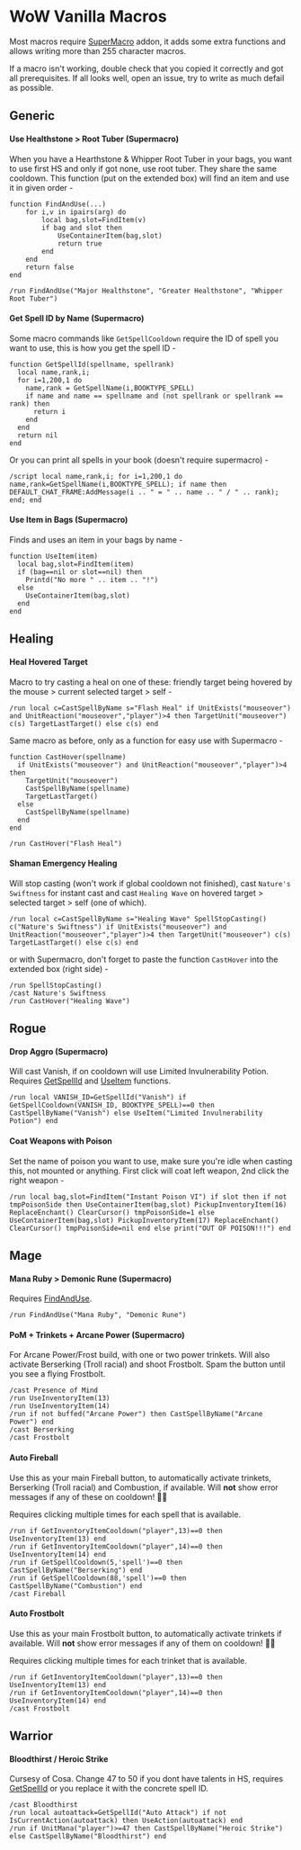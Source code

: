 # WoW Vanilla Macros

Most macros require [SuperMacro](https://github.com/Monteo/SuperMacro) addon, it adds some extra functions and allows writing more than 255 character macros.

If a macro isn't working, double check that you copied it correctly and got all prerequisites. If all looks well, open an issue, try to write as much defail as possible.

## Generic

#### Use Healthstone > Root Tuber (Supermacro)
When you have a Hearthstone & Whipper Root Tuber in your bags, you want to use first HS and only if got none, use root tuber. They share the same cooldown.
This function (put on the extended box) will find an item and use it in given order -
```
function FindAndUse(...)
    for i,v in ipairs(arg) do
        local bag,slot=FindItem(v)
        if bag and slot then
            UseContainerItem(bag,slot)
            return true
        end
    end
    return false
end
```
```
/run FindAndUse("Major Healthstone", "Greater Healthstone", "Whipper Root Tuber")
```

#### Get Spell ID by Name (Supermacro)
Some macro commands like `GetSpellCooldown` require the ID of spell you want to use, this is how you get the spell ID -
```
function GetSpellId(spellname, spellrank)
  local name,rank,i; 
  for i=1,200,1 do 
    name,rank = GetSpellName(i,BOOKTYPE_SPELL)
	if name and name == spellname and (not spellrank or spellrank == rank) then 
	  return i
	end
  end
  return nil
end
```
Or you can print all spells in your book (doesn't require supermacro) -
```
/script local name,rank,i; for i=1,200,1 do name,rank=GetSpellName(i,BOOKTYPE_SPELL); if name then DEFAULT_CHAT_FRAME:AddMessage(i .. " = " .. name .. " / " .. rank); end; end
```

#### Use Item in Bags (Supermacro)
Finds and uses an item in your bags by name -
```
function UseItem(item) 
  local bag,slot=FindItem(item)
  if (bag==nil or slot==nil) then 
    Printd("No more " .. item .. "!")
  else 
    UseContainerItem(bag,slot)
  end
end
```

## Healing

#### Heal Hovered Target
Macro to try casting a heal on one of these: friendly target being hovered by the mouse > current selected target > self -
```
/run local c=CastSpellByName s="Flash Heal" if UnitExists("mouseover") and UnitReaction("mouseover","player")>4 then TargetUnit("mouseover") c(s) TargetLastTarget() else c(s) end
```
Same macro as before, only as a function for easy use with Supermacro -
```
function CastHover(spellname) 
  if UnitExists("mouseover") and UnitReaction("mouseover","player")>4 then 
    TargetUnit("mouseover") 
	CastSpellByName(spellname) 
	TargetLastTarget() 
  else 
  	CastSpellByName(spellname) 
  end
end
```
```
/run CastHover("Flash Heal")
```

#### Shaman Emergency Healing
Will stop casting (won't work if global cooldown not finished), cast `Nature's Swiftness` for instant cast and cast `Healing Wave` on hovered target > selected target > self (one of which).
```
/run local c=CastSpellByName s="Healing Wave" SpellStopCasting() c("Nature's Swiftness") if UnitExists("mouseover") and UnitReaction("mouseover","player")>4 then TargetUnit("mouseover") c(s) TargetLastTarget() else c(s) end
```
or with Supermacro, don't forget to paste the function `CastHover` into the extended box (right side) -
```
/run SpellStopCasting()
/cast Nature's Swiftness
/run CastHover("Healing Wave")
```

## Rogue

#### Drop Aggro (Supermacro)
Will cast Vanish, if on cooldown will use Limited Invulnerability Potion. Requires [GetSpellId](#get-spell-id-by-name-supermacro) and [UseItem](#use-item-in-bags-supermacro) functions.
```
/run local VANISH_ID=GetSpellId("Vanish") if GetSpellCooldown(VANISH_ID, BOOKTYPE_SPELL)==0 then CastSpellByName("Vanish") else UseItem("Limited Invulnerability Potion") end
```

#### Coat Weapons with Poison
Set the name of poison you want to use, make sure you're idle when casting this, not mounted or anything. First click will coat left weapon, 2nd click the right weapon -
```
/run local bag,slot=FindItem("Instant Poison VI") if slot then if not tmpPoisonSide then UseContainerItem(bag,slot) PickupInventoryItem(16) ReplaceEnchant() ClearCursor() tmpPoisonSide=1 else UseContainerItem(bag,slot) PickupInventoryItem(17) ReplaceEnchant() ClearCursor() tmpPoisonSide=nil end else print("OUT OF POISON!!!") end
```

## Mage

#### Mana Ruby > Demonic Rune (Supermacro)
Requires [FindAndUse](#use-healthstone--root-tuber-supermacro).
```
/run FindAndUse("Mana Ruby", "Demonic Rune")
```

#### PoM + Trinkets + Arcane Power (Supermacro)
For Arcane Power/Frost build, with one or two power trinkets. Will also activate Berserking (Troll racial) and shoot Frostbolt. Spam the button until you see a flying Frostbolt. 
```
/cast Presence of Mind
/run UseInventoryItem(13)
/run UseInventoryItem(14)
/run if not buffed("Arcane Power") then CastSpellByName("Arcane Power") end
/cast Berserking
/cast Frostbolt
```

#### Auto Fireball
Use this as your main Fireball button, to automatically activate trinkets, Berserking (Troll racial) and Combustion, if available. Will **not** show error messages if any of these on cooldown! 👏🏼

Requires clicking multiple times for each spell that is available.
```
/run if GetInventoryItemCooldown("player",13)==0 then UseInventoryItem(13) end
/run if GetInventoryItemCooldown("player",14)==0 then UseInventoryItem(14) end 
/run if GetSpellCooldown(5,'spell')==0 then CastSpellByName("Berserking") end 
/run if GetSpellCooldown(88,'spell')==0 then CastSpellByName("Combustion") end
/cast Fireball
```

#### Auto Frostbolt
Use this as your main Frostbolt button, to automatically activate trinkets if available. Will **not** show error messages if any of them on cooldown! 👏🏼

Requires clicking multiple times for each trinket that is available.
```
/run if GetInventoryItemCooldown("player",13)==0 then UseInventoryItem(13) end
/run if GetInventoryItemCooldown("player",14)==0 then UseInventoryItem(14) end 
/cast Frostbolt
```

## Warrior

#### Bloodthirst / Heroic Strike
Cursesy of Cosa. Change 47 to 50 if you dont have talents in HS, requires [GetSpellId](#get-spell-id-by-name-supermacro) or you replace it with the concrete spell ID.
```
/cast Bloodthirst
/run local autoattack=GetSpellId("Auto Attack") if not IsCurrentAction(autoattack) then UseAction(autoattack) end
/run if UnitMana("player")>=47 then CastSpellByName("Heroic Strike") else CastSpellByName("Bloodthirst") end
```
